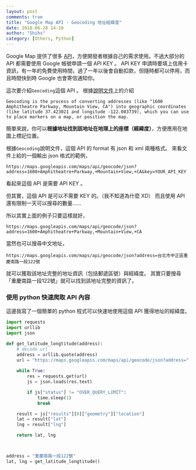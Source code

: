 ```yaml
---
layout: post
comments: true
title: "Google Map API - Geocoding 地址經緯度"
date: 2018-06-28 14:10
author: "Shihs"
category: [Others, Python]
---
```


Google Map 提供了很多 [API](https://developers.google.com/maps/documentation/)，方便開發者根據自己的需求使用。不過大部分的 API 都需要使用 Google 帳號申請一個 API KEY 。 API KEY 申請時要填上信用卡資訊，有一年的免費使用時間，過了一年以後會自動扣款，但隨時都可以停用，而且時間快到時 Google 也會寄信通知你。

這次要介紹`Geocoding`這個 API 。 根據[說明文件](https://developers.google.com/maps/documentation/geocoding/intro)上的介紹
```
Geocoding is the process of converting addresses (like "1600 Amphitheatre Parkway, Mountain View, CA") into geographic coordinates (like latitude 37.423021 and longitude -122.083739), which you can use to place markers on a map, or position the map.
```
簡單來說，你可以**根據地址找到該地址在地理上的座標（經緯度）**，方便應用在地圖上標記位置。

根據`Geocoding`說明文件，這個 API 的 format 有 json 和 xml 兩種格式。
來看文件上給的一個輸出 json 格式的範例，
```
https://maps.googleapis.com/maps/api/geocode/json?address=1600+Amphitheatre+Parkway,+Mountain+View,+CA&key=YOUR_API_KEY
```
看起來這個 API 是需要 API KEY 。

但其實，這個 API 是可以不需要 KEY 的。（我不知道為什麼 XD）
而且使用 API 還有限制一天可以搜尋的數量......

所以其實上面的例子只要這樣就好，
```
https://maps.googleapis.com/maps/api/geocode/json?address=1600+Amphitheatre+Parkway,+Mountain+View,+CA
```
當然也可以搜尋中文地址，
```
https://maps.googleapis.com/maps/api/geocode/json?address=台北市中正區重慶南路一段122號
```
就可以獲取該地址完整的地址資訊（包括郵遞區號）與經緯度。
其實只要搜尋「重慶南路一段122號」就可以找到該地址完整的資訊了。


### 使用 python 快速爬取 API 內容 ###
這邊我寫了一個簡單的 python 程式可以快速地使用這個 API 獲得地址的經緯度。

```python
import requests
import urllib
import json

def get_latitude_longtitude(address):
    # decode url
    address = urllib.quote(address)
    url = "https://maps.googleapis.com/maps/api/geocode/json?address=" + address
    
    while True:
        res = requests.get(url)
        js = json.loads(res.text)

        if js["status"] != "OVER_QUERY_LIMIT":
            time.sleep(1)
            break

    result = js["results"][0]["geometry"]["location"]
    lat = result["lat"]
    lng = result["lng"]

    return lat, lng



address = "重慶南路一段122號"
lat, lng = get_latitude_longtitude()

```


























